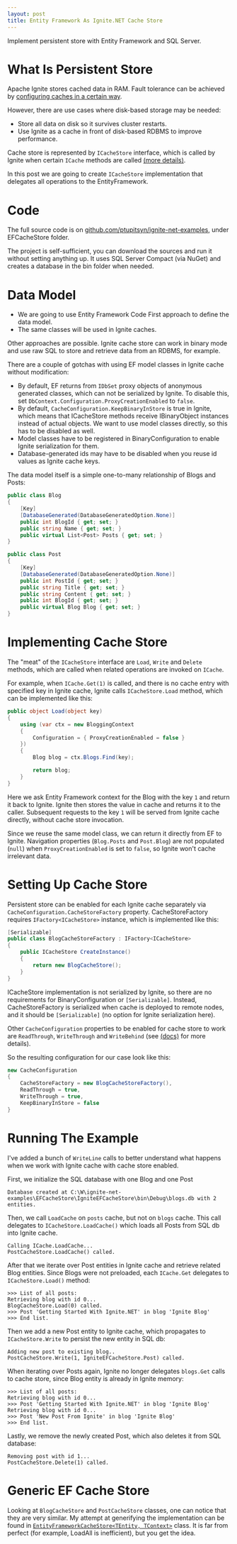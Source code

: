 ```yaml
---
layout: post
title: Entity Framework As Ignite.NET Cache Store
---
```


Implement persistent store with Entity Framework and SQL Server.


# What Is Persistent Store

Apache Ignite stores cached data in RAM.
Fault tolerance can be achieved by [configuring caches in a certain way](https://apacheignite.readme.io/docs/cache-modes).

However, there are use cases where disk-based storage may be needed:

* Store all data on disk so it survives cluster restarts.
* Use Ignite as a cache in front of disk-based RDBMS to improve performance.

Cache store is represented by `ICacheStore` interface,
which is called by Ignite when certain `ICache` methods are called [(more details)](https://apacheignite-net.readme.io/docs/persistent-store).

In this post we are going to create `ICacheStore` implementation that delegates all operations to the EntityFramework.


# Code

The full source code is on [github.com/ptupitsyn/ignite-net-examples](https://github.com/ptupitsyn/ignite-net-examples), under EFCacheStore folder.

The project is self-sufficient, you can download the sources and run it without setting anything up.
It uses SQL Server Compact (via NuGet) and creates a database in the bin folder when needed.


# Data Model

* We are going to use Entity Framework Code First approach to define the data model.
* The same classes will be used in Ignite caches.

Other approaches are possible. Ignite cache store can work in binary mode and use raw SQL to store and retrieve data from an RDBMS, for example.

There are a couple of gotchas with using EF model classes in Ignite cache without modification:

* By default, EF returns from `IDbSet` proxy objects of anonymous generated classes, which can not be serialized by Ignite. To disable this, set `DbContext.Configuration.ProxyCreationEnabled` to `false`.
* By default, `CacheConfiguration.KeepBinaryInStore` is true in Ignite, which means that ICacheStore methods receive IBinaryObject instances instead of actual objects. We want to use model classes directly, so this has to be disabled as well.
* Model classes have to be registered in BinaryConfiguration to enable Ignite serialization for them.
* Database-generated ids may have to be disabled when you reuse id values as Ignite cache keys.

The data model itself is a simple one-to-many relationship of Blogs and Posts:

```cs
public class Blog
{
    [Key]
    [DatabaseGenerated(DatabaseGeneratedOption.None)]
    public int BlogId { get; set; }
    public string Name { get; set; }
    public virtual List<Post> Posts { get; set; }
}

public class Post
{
    [Key]
    [DatabaseGenerated(DatabaseGeneratedOption.None)]
    public int PostId { get; set; }
    public string Title { get; set; }
    public string Content { get; set; }
    public int BlogId { get; set; }
    public virtual Blog Blog { get; set; }
}
```


# Implementing Cache Store

The "meat" of the `ICacheStore` interface are `Load`, `Write` and `Delete` methods, which are called when related operations are invoked on `ICache`.

For example, when `ICache.Get(1)` is called, and there is no cache entry with specified key in Ignite cache,
Ignite calls `ICacheStore.Load` method, which can be implemented like this:

```cs
public object Load(object key)
{
    using (var ctx = new BloggingContext
    {
        Configuration = { ProxyCreationEnabled = false }
    })
    {
        Blog blog = ctx.Blogs.Find(key);

        return blog;
    }
}
```

Here we ask Entity Framework context for the Blog with the key `1` and return it back to Ignite.
Ignite then stores the value in cache and returns it to the caller.
Subsequent requests to the key `1` will be served from Ignite cache directly, without cache store invocation.

Since we reuse the same model class, we can return it directly from EF to Ignite.
Navigation properties (`Blog.Posts` and `Post.Blog`) are not populated (`null`) when `ProxyCreationEnabled` is set to `false`, so Ignite won't cache irrelevant data.


# Setting Up Cache Store

Persistent store can be enabled for each Ignite cache separately via `CacheConfiguration.CacheStoreFactory` property.
CacheStoreFactory requires `IFactory<ICacheStore>` instance, which is implemented like this:

```cs
[Serializable]
public class BlogCacheStoreFactory : IFactory<ICacheStore>
{
    public ICacheStore CreateInstance()
    {
        return new BlogCacheStore();
    }
}
```

ICacheStore implementation is not serialized by Ignite, so there are no requirements for BinaryConfiguration or `[Serializable]`.
Instead, CacheStoreFactory is serialized when cache is deployed to remote nodes, and it should be `[Serializable]` (no option for Ignite serialization here).

Other `CacheConfiguration` properties to be enabled for cache store to work are 
`ReadThrough`, `WriteThrough` and `WriteBehind` (see [(docs)](https://apacheignite-net.readme.io/docs/persistent-store) for more details).

So the resulting configuration for our case look like this:

```cs
new CacheConfiguration
{
    CacheStoreFactory = new BlogCacheStoreFactory(),
    ReadThrough = true,
    WriteThrough = true,
    KeepBinaryInStore = false
}
```


# Running The Example

I've added a bunch of `WriteLine` calls to better understand what happens when we work with Ignite cache with cache store enabled.

First, we initialize the SQL database with one Blog and one Post

```text
Database created at C:\W\ignite-net-examples\EFCacheStore\IgniteEFCacheStore\bin\Debug\blogs.db with 2 entities.
```

Then, we call `LoadCache` on `posts` cache, but not on `blogs` cache.
This call delegates to `ICacheStore.LoadCache()` which loads all Posts from SQL db into Ignite cache.

```text
Calling ICache.LoadCache...
PostCacheStore.LoadCache() called.
```

After that we iterate over Post entities in Ignite cache and retrieve related Blog entities.
Since Blogs were not preloaded, each `ICache.Get` delegates to `ICacheStore.Load()` method:

```text
>>> List of all posts:
Retrieving blog with id 0...
BlogCacheStore.Load(0) called.
>>> Post 'Getting Started With Ignite.NET' in blog 'Ignite Blog'
>>> End list.
```

Then we add a new Post entity to Ignite cache, which propagates to `ICacheStore.Write` to persist the new entity in SQL db:

```text
Adding new post to existing blog..
PostCacheStore.Write(1, IgniteEFCacheStore.Post) called.
```

When iterating over Posts again, Ignite no longer delegates `blogs.Get` calls to cache store, since Blog entity is already in Ignite memory:

```text
>>> List of all posts:
Retrieving blog with id 0...
>>> Post 'Getting Started With Ignite.NET' in blog 'Ignite Blog'
Retrieving blog with id 0...
>>> Post 'New Post From Ignite' in blog 'Ignite Blog'
>>> End list.
```

Lastly, we remove the newly created Post, which also deletes it from SQL database:

```text
Removing post with id 1...
PostCacheStore.Delete(1) called.
```


# Generic EF Cache Store

Looking at `BlogCacheStore` and `PostCacheStore` classes, one can notice that they are very similar.
My attempt at generifying the implementation can be found in [`EntityFrameworkCacheStore<TEntity, TContext>`](https://github.com/ptupitsyn/ignite-net-examples/blob/master/EFCacheStore/IgniteEFCacheStore/EntityFrameworkCacheStore.cs) class.
It is far from perfect (for example, LoadAll is inefficient), but you get the idea.